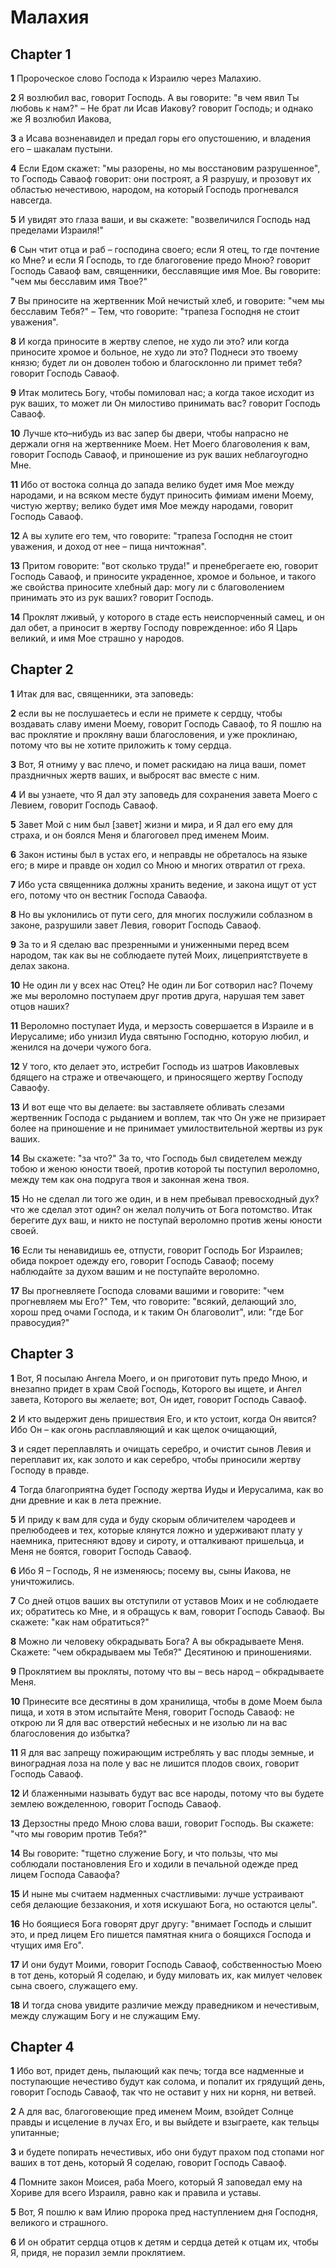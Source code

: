 # Малахия

## Chapter 1

**1** Пророческое слово Господа к Израилю через Малахию.

**2** Я возлюбил вас, говорит Господь. А вы говорите: "в чем явил Ты любовь к нам?" – Не брат ли Исав Иакову? говорит Господь; и однако же Я возлюбил Иакова,

**3** а Исава возненавидел и предал горы его опустошению, и владения его – шакалам пустыни.

**4** Если Едом скажет: "мы разорены, но мы восстановим разрушенное", то Господь Саваоф говорит: они построят, а Я разрушу, и прозовут их областью нечестивою, народом, на который Господь прогневался навсегда.

**5** И увидят это глаза ваши, и вы скажете: "возвеличился Господь над пределами Израиля!"

**6** Сын чтит отца и раб – господина своего; если Я отец, то где почтение ко Мне? и если Я Господь, то где благоговение предо Мною? говорит Господь Саваоф вам, священники, бесславящие имя Мое. Вы говорите: "чем мы бесславим имя Твое?"

**7** Вы приносите на жертвенник Мой нечистый хлеб, и говорите: "чем мы бесславим Тебя?" – Тем, что говорите: "трапеза Господня не стоит уважения".

**8** И когда приносите в жертву слепое, не худо ли это? или когда приносите хромое и больное, не худо ли это? Поднеси это твоему князю; будет ли он доволен тобою и благосклонно ли примет тебя? говорит Господь Саваоф.

**9** Итак молитесь Богу, чтобы помиловал нас; а когда такое исходит из рук ваших, то может ли Он милостиво принимать вас? говорит Господь Саваоф.

**10** Лучше кто–нибудь из вас запер бы двери, чтобы напрасно не держали огня на жертвеннике Моем. Нет Моего благоволения к вам, говорит Господь Саваоф, и приношение из рук ваших неблагоугодно Мне.

**11** Ибо от востока солнца до запада велико будет имя Мое между народами, и на всяком месте будут приносить фимиам имени Моему, чистую жертву; велико будет имя Мое между народами, говорит Господь Саваоф.

**12** А вы хулите его тем, что говорите: "трапеза Господня не стоит уважения, и доход от нее – пища ничтожная".

**13** Притом говорите: "вот сколько труда!" и пренебрегаете ею, говорит Господь Саваоф, и приносите украденное, хромое и больное, и такого же свойства приносите хлебный дар: могу ли с благоволением принимать это из рук ваших? говорит Господь.

**14** Проклят лживый, у которого в стаде есть неиспорченный самец, и он дал обет, а приносит в жертву Господу поврежденное: ибо Я Царь великий, и имя Мое страшно у народов.

## Chapter 2

**1** Итак для вас, священники, эта заповедь:

**2** если вы не послушаетесь и если не примете к сердцу, чтобы воздавать славу имени Моему, говорит Господь Саваоф, то Я пошлю на вас проклятие и прокляну ваши благословения, и уже проклинаю, потому что вы не хотите приложить к тому сердца.

**3** Вот, Я отниму у вас плечо, и помет раскидаю на лица ваши, помет праздничных жертв ваших, и выбросят вас вместе с ним.

**4** И вы узнаете, что Я дал эту заповедь для сохранения завета Моего с Левием, говорит Господь Саваоф.

**5** Завет Мой с ним был [завет] жизни и мира, и Я дал его ему для страха, и он боялся Меня и благоговел пред именем Моим.

**6** Закон истины был в устах его, и неправды не обреталось на языке его; в мире и правде он ходил со Мною и многих отвратил от греха.

**7** Ибо уста священника должны хранить ведение, и закона ищут от уст его, потому что он вестник Господа Саваофа.

**8** Но вы уклонились от пути сего, для многих послужили соблазном в законе, разрушили завет Левия, говорит Господь Саваоф.

**9** За то и Я сделаю вас презренными и униженными перед всем народом, так как вы не соблюдаете путей Моих, лицеприятствуете в делах закона.

**10** Не один ли у всех нас Отец? Не один ли Бог сотворил нас? Почему же мы вероломно поступаем друг против друга, нарушая тем завет отцов наших?

**11** Вероломно поступает Иуда, и мерзость совершается в Израиле и в Иерусалиме; ибо унизил Иуда святыню Господню, которую любил, и женился на дочери чужого бога.

**12** У того, кто делает это, истребит Господь из шатров Иаковлевых бдящего на страже и отвечающего, и приносящего жертву Господу Саваофу.

**13** И вот еще что вы делаете: вы заставляете обливать слезами жертвенник Господа с рыданием и воплем, так что Он уже не призирает более на приношение и не принимает умилоствительной жертвы из рук ваших.

**14** Вы скажете: "за что?" За то, что Господь был свидетелем между тобою и женою юности твоей, против которой ты поступил вероломно, между тем как она подруга твоя и законная жена твоя.

**15** Но не сделал ли того же один, и в нем пребывал превосходный дух? что же сделал этот один? он желал получить от Бога потомство. Итак берегите дух ваш, и никто не поступай вероломно против жены юности своей.

**16** Если ты ненавидишь ее, отпусти, говорит Господь Бог Израилев; обида покроет одежду его, говорит Господь Саваоф; посему наблюдайте за духом вашим и не поступайте вероломно.

**17** Вы прогневляете Господа словами вашими и говорите: "чем прогневляем мы Его?" Тем, что говорите: "всякий, делающий зло, хорош пред очами Господа, и к таким Он благоволит", или: "где Бог правосудия?"

## Chapter 3

**1** Вот, Я посылаю Ангела Моего, и он приготовит путь предо Мною, и внезапно придет в храм Свой Господь, Которого вы ищете, и Ангел завета, Которого вы желаете; вот, Он идет, говорит Господь Саваоф.

**2** И кто выдержит день пришествия Его, и кто устоит, когда Он явится? Ибо Он – как огонь расплавляющий и как щелок очищающий,

**3** и сядет переплавлять и очищать серебро, и очистит сынов Левия и переплавит их, как золото и как серебро, чтобы приносили жертву Господу в правде.

**4** Тогда благоприятна будет Господу жертва Иуды и Иерусалима, как во дни древние и как в лета прежние.

**5** И приду к вам для суда и буду скорым обличителем чародеев и прелюбодеев и тех, которые клянутся ложно и удерживают плату у наемника, притесняют вдову и сироту, и отталкивают пришельца, и Меня не боятся, говорит Господь Саваоф.

**6** Ибо Я – Господь, Я не изменяюсь; посему вы, сыны Иакова, не уничтожились.

**7** Со дней отцов ваших вы отступили от уставов Моих и не соблюдаете их; обратитесь ко Мне, и я обращусь к вам, говорит Господь Саваоф. Вы скажете: "как нам обратиться?"

**8** Можно ли человеку обкрадывать Бога? А вы обкрадываете Меня. Скажете: "чем обкрадываем мы Тебя?" Десятиною и приношениями.

**9** Проклятием вы прокляты, потому что вы – весь народ – обкрадываете Меня.

**10** Принесите все десятины в дом хранилища, чтобы в доме Моем была пища, и хотя в этом испытайте Меня, говорит Господь Саваоф: не открою ли Я для вас отверстий небесных и не изолью ли на вас благословения до избытка?

**11** Я для вас запрещу пожирающим истреблять у вас плоды земные, и виноградная лоза на поле у вас не лишится плодов своих, говорит Господь Саваоф.

**12** И блаженными называть будут вас все народы, потому что вы будете землею вожделенною, говорит Господь Саваоф.

**13** Дерзостны предо Мною слова ваши, говорит Господь. Вы скажете: "что мы говорим против Тебя?"

**14** Вы говорите: "тщетно служение Богу, и что пользы, что мы соблюдали постановления Его и ходили в печальной одежде пред лицем Господа Саваофа?

**15** И ныне мы считаем надменных счастливыми: лучше устраивают себя делающие беззакония, и хотя искушают Бога, но остаются целы".

**16** Но боящиеся Бога говорят друг другу: "внимает Господь и слышит это, и пред лицем Его пишется памятная книга о боящихся Господа и чтущих имя Его".

**17** И они будут Моими, говорит Господь Саваоф, собственностью Моею в тот день, который Я соделаю, и буду миловать их, как милует человек сына своего, служащего ему.

**18** И тогда снова увидите различие между праведником и нечестивым, между служащим Богу и не служащим Ему.

## Chapter 4

**1** Ибо вот, придет день, пылающий как печь; тогда все надменные и поступающие нечестиво будут как солома, и попалит их грядущий день, говорит Господь Саваоф, так что не оставит у них ни корня, ни ветвей.

**2** А для вас, благоговеющие пред именем Моим, взойдет Солнце правды и исцеление в лучах Его, и вы выйдете и взыграете, как тельцы упитанные;

**3** и будете попирать нечестивых, ибо они будут прахом под стопами ног ваших в тот день, который Я соделаю, говорит Господь Саваоф.

**4** Помните закон Моисея, раба Моего, который Я заповедал ему на Хориве для всего Израиля, равно как и правила и уставы.

**5** Вот, Я пошлю к вам Илию пророка пред наступлением дня Господня, великого и страшного.

**6** И он обратит сердца отцов к детям и сердца детей к отцам их, чтобы Я, придя, не поразил земли проклятием.

